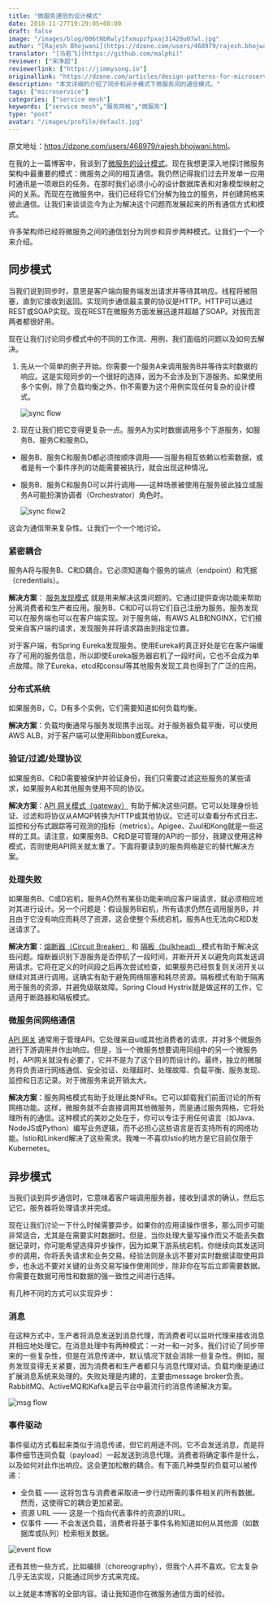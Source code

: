 ```yaml
---
title: "微服务通信的设计模式"
date: 2018-11-27T19:29:05+08:00
draft: false
image: "/images/blog/006tNbRwly1fxmupzfpxaj31420u07wl.jpg"
author: "[Rajesh Bhojwani](https://dzone.com/users/468979/rajesh.bhojwani.html)"
translator: "[马若飞](https://github.com/malphi)"
reviewer: ["宋净超"]
reviewerlink: ["https://jimmysong.io"]
originallink: "https://dzone.com/articles/design-patterns-for-microservice-communication"
description: "本文详细的介绍了同步和异步模式下微服务间的通信模式。"
tags: ["microservice"]
categories: ["service mesh"]
keywords: ["service mesh","服务网格","微服务"]
type: "post"
avatar: "/images/profile/default.jpg"
---
```


原文地址：<https://dzone.com/users/468979/rajesh.bhojwani.html>。

在我的上一篇博客中，我谈到了[微服务的设计模式](https://dzone.com/articles/design-patterns-for-microservices)。现在我想更深入地探讨微服务架构中最重要的模式：微服务之间的相互通信。我仍然记得我们过去开发单一应用时通讯是一项艰巨的任务。在那时我们必须小心的设计数据库表和对象模型映射之间的关系。而现在在微服务中，我们已经将它们分解为独立的服务，并创建网格来彼此通信。让我们来谈谈迄今为止为解决这个问题而发展起来的所有通信方式和模式。

许多架构师已经将微服务之间的通信划分为同步和异步两种模式。让我们一个一个来介绍。

## 同步模式

当我们说到同步时，意思是客户端向服务端发出请求并等待其响应。线程将被阻塞，直到它接收到返回。实现同步通信最主要的协议是HTTP。HTTP可以通过REST或SOAP实现。现在REST在微服务方面发展迅速并超越了SOAP。对我而言两者都很好用。

现在让我们讨论同步模式中的不同的工作流、用例，我们面临的问题以及如何去解决。

1. 先从一个简单的例子开始。你需要一个服务A来调用服务B并等待实时数据的响应。这是实现同步的一个很好的选择，因为不会涉及到下游服务。如果使用多个实例，除了负载均衡之外，你不需要为这个用例实现任何复杂的设计模式。

   ![sync flow](https://raw.githubusercontent.com/servicemesher/website/master/content/blog/design-patterns-for-microservice-communication/006tNbRwly1fxlg5e91x1j30fc04yt8l.jpg)

2. 现在让我们把它变得更复杂一点。服务A为实时数据调用多个下游服务，如服务B、服务C和服务D。

- 服务B、服务C和服务D都必须按顺序调用——当服务相互依赖以检索数据，或者是有一个事件序列的功能需要被执行，就会出现这种情况。

- 服务B、服务C和服务D可以并行调用——这种场景被使用在服务彼此独立或服务A可能扮演协调者（Orchestrator）角色时。

  ![sync flow2](https://raw.githubusercontent.com/servicemesher/website/master/content/blog/design-patterns-for-microservice-communication/006tNbRwly1fxlgbk5vfbj30g609rwei.jpg)

这会为通信带来复杂性。让我们一个一个地讨论。

### 紧密耦合

服务A将与服务B、C和D耦合。它必须知道每个服务的端点（endpoint）和凭据（credentials）。

**解决方案**： [服务发现模式](https://www.rajeshbhojwani.co.in/2018/11/design-patterns-for-microservices.html) 就是用来解决这类问题的。它通过提供查询功能来帮助分离消费者和生产者应用。服务B、C和D可以将它们自己注册为服务。服务发现可以在服务端也可以在客户端实现。对于服务端，有AWS ALB和NGINX，它们接受来自客户端的请求，发现服务并将请求路由到指定位置。

对于客户端，有Spring Eureka发现服务。使用Eureka的真正好处是它在客户端缓存了可用的服务信息，所以即使Eureka服务器宕机了一段时间，它也不会成为单点故障。除了Eureka，etcd和consul等其他服务发现工具也得到了广泛的应用。

### 分布式系统

如果服务B，C，D有多个实例，它们需要知道如何负载均衡。

**解决方案**：负载均衡通常与服务发现携手出现。对于服务器负载平衡，可以使用AWS ALB，对于客户端可以使用Ribbon或Eureka。

### 验证/过滤/处理协议

如果服务B、C和D需要被保护并验证身份，我们只需要过滤这些服务的某些请求，如果服务A和其他服务使用不同的协议。

**解决方案**：[API 网关模式（gateway）](http://www.rajeshbhojwani.co.in/2018/11/design-patterns-for-microservices.html) 有助于解决这些问题。它可以处理身份验证、过滤和将协议从AMQP转换为HTTP或其他协议。它还可以查看分布式日志、监控和分布式跟踪等可观测的指标（metrics）。Apigee、Zuul和Kong就是一些这样的工具。请注意，如果服务B、C和D是可管理的API的一部分，我建议使用这种模式，否则使用API网关就太重了。下面将要读到的服务网格是它的替代解决方案。

### 处理失败

如果服务B、C或D宕机，服务A仍然有某些功能来响应客户端请求，就必须相应地对其进行设计。另一个问题是：假设服务B宕机，所有请求仍然在调用服务B，并且由于它没有响应而耗尽了资源，这会使整个系统宕机，服务A也无法向C和D发送请求了。

**解决方案**：[熔断器（Circuit Breaker）](http://www.rajeshbhojwani.co.in/2018/11/design-patterns-for-microservices.html) 和 [隔板（bulkhead） ](https://docs.microsoft.com/en-us/azure/architecture/patterns/bulkhead)模式有助于解决这些问题。熔断器识别下游服务是否停机了一段时间，并断开开关以避免向其发送调用请求。它将在定义的时间段之后再次尝试检查，如果服务已经恢复则关闭开关以继续对其进行调用。这确实有助于避免网络阻塞和耗尽资源。隔板模式有助于隔离用于服务的资源，并避免级联故障。Spring Cloud Hystrix就是做这样的工作，它适用于断路器和隔板模式。

### 微服务间网络通信

[API 网关](http://www.rajeshbhojwani.co.in/2018/11/design-patterns-for-microservices.html) 通常用于管理API，它处理来自ui或其他消费者的请求，并对多个微服务进行下游调用并作出响应。但是，当一个微服务想要调用同组中的另一个微服务时，API网关就没有必要了，它并不是为了这个目的而设计的。最终，独立的微服务将负责进行网络通信、安全验证、处理超时、处理故障、负载平衡、服务发现、监控和日志记录。对于微服务来说开销太大。

**解决方案**：服务网格模式有助于处理此类NFRs。它可以卸载我们前面讨论的所有网络功能。这样，微服务就不会直接调用其他微服务，而是通过服务网格，它将处理所有的通信。这种模式的美妙之处在于，你可以专注于用任何语言（如Java、NodeJS或Python）编写业务逻辑，而不必担心这些语言是否支持所有的网络功能。Istio和Linkerd解决了这些需求。我唯一不喜欢Istio的地方是它目前仅限于Kubernetes。

## 异步模式

当我们谈到异步通信时，它意味着客户端调用服务器，接收到请求的确认，然后忘记它。服务器将处理请求并完成。

现在让我们讨论一下什么时候需要异步。如果你的应用读操作很多，那么同步可能非常适合，尤其是在需要实时数据时。但是，当你处理大量写操作而又不能丢失数据记录时，你可能希望选择异步操作，因为如果下游系统宕机，你继续向其发送同步的调用，你将丢失请求和业务交易。经验法则是永远不要对实时数据读取使用异步，也永远不要对关键的业务交易写操作使用同步，除非你在写后立即需要数据。你需要在数据可用性和数据的强一致性之间进行选择。

有几种不同的方式可以实现异步：

### 消息

在这种方式中，生产者将消息发送到消息代理，而消费者可以监听代理来接收消息并相应地处理它。在消息处理中有两种模式：一对一和一对多。我们讨论了同步带来的一些复杂性，但是在消息传递中，默认情况下就会消除一些复杂性。例如，服务发现变得无关紧要，因为消费者和生产者都只与消息代理对话。负载均衡是通过扩展消息系统来处理的。失败处理是内建的，主要由message broker负责。RabbitMQ、ActiveMQ和Kafka是云平台中最流行的消息传递解决方案。

![msg flow](https://raw.githubusercontent.com/servicemesher/website/master/content/blog/design-patterns-for-microservice-communication/006tNbRwly1fxlhh1zzvuj30kj0coaa7.jpg)

### 事件驱动

事件驱动方式看起来类似于消息传递，但它的用途不同。它不会发送消息，而是将事件细节连同负载（payload）一起发送到消息代理。消费者将确定事件是什么，以及如何对此作出响应。这会更加松散的耦合。有下面几种类型的负载可以被传递：

- 全负载 —— 这将包含与消费者采取进一步行动所需的事件相关的所有数据。然而，这使得它的耦合更加紧密。
- 资源 URL —— 这是一个指向代表事件的资源的URL。
- 仅事件 —— 不会发送负载，消费者将基于事件名称知道如何从其他源（如数据库或队列）检索相关数据。

![event flow](https://raw.githubusercontent.com/servicemesher/website/master/content/blog/design-patterns-for-microservice-communication/006tNbRwly1fxlhpapghaj30ll0a8mx7.jpg)

还有其他一些方式，比如编排（choreography），但我个人并不喜欢。它太复杂几乎无法实现，只能通过同步方式来完成。

以上就是本博客的全部内容。请让我知道你在微服务通信方面的经验。
